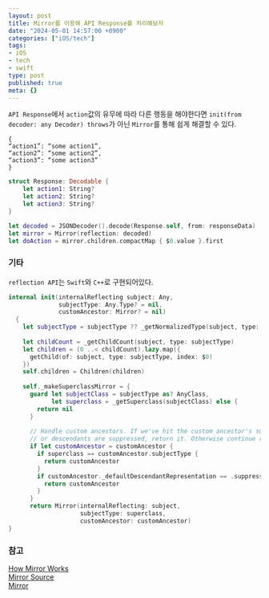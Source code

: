 ```yaml
---
layout: post
title: Mirror를 이용해 API Response를 처리해보자
date: "2024-05-01 14:57:00 +0900"
categories: ["iOS/tech"]
tags:
- iOS
- tech
- swift
type: post
published: true
meta: {}
---
```

`API Response`에서 `action`값의 유무에 따라 다른 행동을 해야한다면 `init(from decoder: any Decoder) throws`가 아닌 `Mirror`를 통해 쉽게 해결할 수 있다.    
```
{
“action1”: “some action1”,
“action2”: “some action2”,
“action3”: “some action3”
}
```    
```swift
struct Response: Decodable {
    let action1: String?
    let action2: String?
    let action3: String?
}
```    
```swift
let decoded = JSONDecoder().decode(Response.self, from: responseData)
let mirror = Mirror(reflection: decoded)
let doAction = mirror.children.compactMap { $0.value }.first
```    
### 기타
`reflection API`는 `Swift`와 `C++`로 구현되어있다. 
```swift
internal init(internalReflecting subject: Any,
              subjectType: Any.Type? = nil,
              customAncestor: Mirror? = nil)
  {
    let subjectType = subjectType ?? _getNormalizedType(subject, type: type(of: subject))
    
    let childCount = _getChildCount(subject, type: subjectType)
    let children = (0 ..< childCount).lazy.map({
      getChild(of: subject, type: subjectType, index: $0)
    })
    self.children = Children(children)
    
    self._makeSuperclassMirror = {
      guard let subjectClass = subjectType as? AnyClass,
            let superclass = _getSuperclass(subjectClass) else {
        return nil
      }
      
      // Handle custom ancestors. If we've hit the custom ancestor's subject type,
      // or descendants are suppressed, return it. Otherwise continue reflecting.
      if let customAncestor = customAncestor {
        if superclass == customAncestor.subjectType {
          return customAncestor
        }
        if customAncestor._defaultDescendantRepresentation == .suppressed {
          return customAncestor
        }
      }
      return Mirror(internalReflecting: subject,
                    subjectType: superclass,
                    customAncestor: customAncestor)
}
```   
### 참고
[How Mirror Works](https://www.swift.org/blog/how-mirror-works/)    
[Mirror Source](https://github.com/apple/swift/blob/main/stdlib/public/core/Mirror.swift)     
[Mirror](https://developer.apple.com/documentation/swift/mirror)